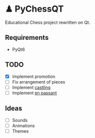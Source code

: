 # ♟ PyChessQT
Educational Chess project rewritten on Qt.

## Requirements
- PyQt6

## TODO
- [x] Implement promotion
- [ ] Fix arrangement of pieces
- [ ] Implement [castling](https://en.wikipedia.org/wiki/Castling)
- [ ] Implement [en passant](https://en.wikipedia.org/wiki/En_passant)

## Ideas
- [ ] Sounds
- [ ] Animations
- [ ] Themes